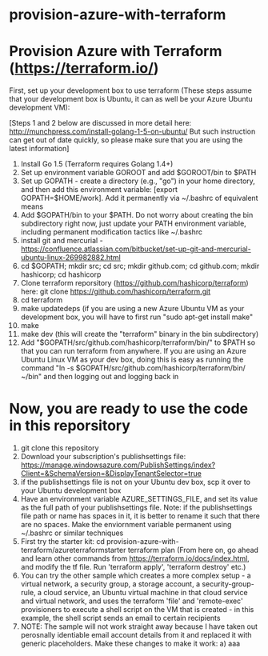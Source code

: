 # provision-azure-with-terraform

Provision Azure with Terraform (https://terraform.io/)
=======================================================

First, set up your development box to use terraform (These steps assume that your development box is Ubuntu, it can as well be your Azure Ubuntu development VM):

[Steps 1 and 2 below are discussed in more detail here: http://munchpress.com/install-golang-1-5-on-ubuntu/
But such instruction can get out of date quickly, so please make sure that you are using the latest information]

1. Install Go 1.5 (Terraform requires Golang 1.4+)
2. Set up environment variable GOROOT and add $GOROOT/bin to $PATH
3. Set up GOPATH - create a directory (e.g., "go") in your home directory, and then add this environment variable: [export GOPATH=$HOME/work]. Add it permanently via ~/.bashrc of equivalent means
4. Add $GOPATH/bin to your $PATH. Do not worry about creating the bin subdirectory right now, just update your PATH environment variable, including permanent modification tactics like ~/.bashrc
5. install git and mercurial - https://confluence.atlassian.com/bitbucket/set-up-git-and-mercurial-ubuntu-linux-269982882.html
6. cd $GOPATH; mkdir src; cd src; mkdir github.com; cd github.com; mkdir hashicorp; cd hashicorp
7. Clone terraform reporsitory (https://github.com/hashicorp/terraform) here: git clone https://github.com/hashicorp/terraform.git
8. cd terraform
9. make updatedeps (if you are using a new Azure Ubuntu VM as your development box, you will have to first run "sudo apt-get install make"
10. make
11. make dev (this will create the "terraform" binary in the bin subdirectory)
12. Add "$GOPATH/src/github.com/hashicorp/terraform/bin/" to $PATH so that you can run terraform from anywhere. If you are using an Azure Ubuntu Linux VM as your dev box, doing this is easy as running the command "ln -s $GOPATH/src/github.com/hashicorp/terraform/bin/ ~/bin" and then logging out and logging back in
 

Now, you are ready to use the code in this reporsitory
=======================================================

1. git clone this repository
2. Download your subscription's publishsettings file: https://manage.windowsazure.com/PublishSettings/index?Client=&SchemaVersion=&DisplayTenantSelector=true
3. if the publishsettings file is not on your Ubuntu dev box, scp it over to your Ubuntu development box
4. Have an environment variable AZURE_SETTINGS_FILE, and set its value as the full path of your publishsettings file. Note: if the publishsettings file path or name has spaces in it, it is better to rename it such that there are no spaces. Make the enviornment variable permanent using ~/.bashrc or similar techniques
5. First try the starter kit:
    cd provision-azure-with-terraform/azureterraformstarter
    terraform plan
    (From here on, go ahead and learn other commands from https://terraform.io/docs/index.html, and modify the tf file. Run 'terraform apply', 'terraform destroy' etc.)
6. You can try the other sample which creates a more complex setup - a virtual network, a security group, a storage account, a security-group-rule, a cloud service, an Ubuntu virtual machine in that cloud service and virtual network, and uses the terraform 'file' and 'remote-exec' provisioners to execute a shell script on the VM that is created - in this example, the shell script sends an email to certain recipients
7. NOTE: The sample will not work straight away because I have taken out perosnally identiable email account details from it and replaced it with generic placeholders. Make these changes to make it work:
    a) aaa



